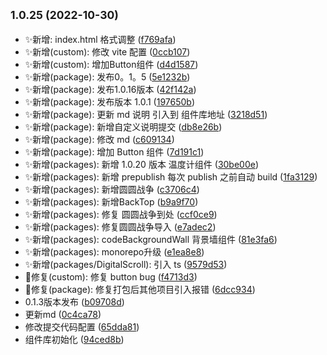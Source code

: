 ## <small>1.0.25 (2022-10-30)</small>

* ✨新增: index.html 格式调整 ([f769afa](https://github.com/2401345934/vue3-alan-vite-component/commit/f769afa))
* ✨新增(custom): 修改 vite 配置 ([0ccb107](https://github.com/2401345934/vue3-alan-vite-component/commit/0ccb107))
* ✨新增(custom): 增加Button组件 ([d4d1587](https://github.com/2401345934/vue3-alan-vite-component/commit/d4d1587))
* ✨新增(package): 发布0。1。5 ([5e1232b](https://github.com/2401345934/vue3-alan-vite-component/commit/5e1232b))
* ✨新增(package): 发布1.0.16版本 ([42f142a](https://github.com/2401345934/vue3-alan-vite-component/commit/42f142a))
* ✨新增(package): 发布版本 1.0.1 ([197650b](https://github.com/2401345934/vue3-alan-vite-component/commit/197650b))
* ✨新增(package): 更新 md 说明 引入到 组件库地址 ([3218d51](https://github.com/2401345934/vue3-alan-vite-component/commit/3218d51))
* ✨新增(package): 新增自定义说明提交 ([db8e26b](https://github.com/2401345934/vue3-alan-vite-component/commit/db8e26b))
* ✨新增(package): 修改 md ([c609134](https://github.com/2401345934/vue3-alan-vite-component/commit/c609134))
* ✨新增(package): 增加 Button 组件 ([7d191c1](https://github.com/2401345934/vue3-alan-vite-component/commit/7d191c1))
* ✨新增(packages): 新增 1.0.20 版本 温度计组件 ([30be00e](https://github.com/2401345934/vue3-alan-vite-component/commit/30be00e))
* ✨新增(packages): 新增 prepublish 每次 publish 之前自动 build ([1fa3129](https://github.com/2401345934/vue3-alan-vite-component/commit/1fa3129))
* ✨新增(packages): 新增圆圆战争 ([c3706c4](https://github.com/2401345934/vue3-alan-vite-component/commit/c3706c4))
* ✨新增(packages): 新增BackTop ([b9a9f70](https://github.com/2401345934/vue3-alan-vite-component/commit/b9a9f70))
* ✨新增(packages): 修复 圆圆战争到处 ([ccf0ce9](https://github.com/2401345934/vue3-alan-vite-component/commit/ccf0ce9))
* ✨新增(packages): 修复圆圆战争导入 ([e7adec2](https://github.com/2401345934/vue3-alan-vite-component/commit/e7adec2))
* ✨新增(packages): codeBackgroundWall 背景墙组件 ([81e3fa6](https://github.com/2401345934/vue3-alan-vite-component/commit/81e3fa6))
* ✨新增(packages): monorepo升级 ([e1ea8e8](https://github.com/2401345934/vue3-alan-vite-component/commit/e1ea8e8))
* ✨新增(packages/DigitalScroll): 引入 ts ([9579d53](https://github.com/2401345934/vue3-alan-vite-component/commit/9579d53))
* 🐛修复(custom): 修复 button bug ([f4713d3](https://github.com/2401345934/vue3-alan-vite-component/commit/f4713d3))
* 🐛修复(package): 修复打包后其他项目引入报错 ([6dcc934](https://github.com/2401345934/vue3-alan-vite-component/commit/6dcc934))
* 0.1.3版本发布 ([b09708d](https://github.com/2401345934/vue3-alan-vite-component/commit/b09708d))
* 更新md ([0c4ca78](https://github.com/2401345934/vue3-alan-vite-component/commit/0c4ca78))
* 修改提交代码配置 ([65dda81](https://github.com/2401345934/vue3-alan-vite-component/commit/65dda81))
* 组件库初始化 ([94ced8b](https://github.com/2401345934/vue3-alan-vite-component/commit/94ced8b))



